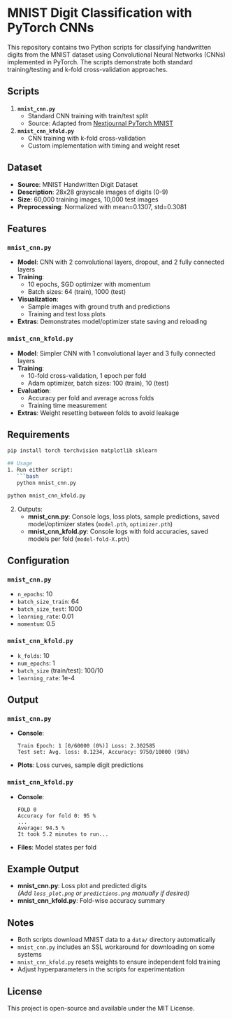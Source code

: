 # MNIST Digit Classification with PyTorch CNNs

This repository contains two Python scripts for classifying handwritten digits from the MNIST dataset using Convolutional Neural Networks (CNNs) implemented in PyTorch. The scripts demonstrate both standard training/testing and k-fold cross-validation approaches.

## Scripts
1. **`mnist_cnn.py`**  
   - Standard CNN training with train/test split
   - Source: Adapted from [Nextjournal PyTorch MNIST](https://nextjournal.com/gkoehler/pytorch-mnist)
2. **`mnist_cnn_kfold.py`**  
   - CNN training with k-fold cross-validation
   - Custom implementation with timing and weight reset

## Dataset
- **Source**: MNIST Handwritten Digit Dataset
- **Description**: 28x28 grayscale images of digits (0-9)
- **Size**: 60,000 training images, 10,000 test images
- **Preprocessing**: Normalized with mean=0.1307, std=0.3081

## Features
### `mnist_cnn.py`
- **Model**: CNN with 2 convolutional layers, dropout, and 2 fully connected layers
- **Training**: 
  - 10 epochs, SGD optimizer with momentum
  - Batch sizes: 64 (train), 1000 (test)
- **Visualization**: 
  - Sample images with ground truth and predictions
  - Training and test loss plots
- **Extras**: Demonstrates model/optimizer state saving and reloading

### `mnist_cnn_kfold.py`
- **Model**: Simpler CNN with 1 convolutional layer and 3 fully connected layers
- **Training**: 
  - 10-fold cross-validation, 1 epoch per fold
  - Adam optimizer, batch sizes: 100 (train), 10 (test)
- **Evaluation**: 
  - Accuracy per fold and average across folds
  - Training time measurement
- **Extras**: Weight resetting between folds to avoid leakage

## Requirements
```bash
pip install torch torchvision matplotlib sklearn

## Usage
1. Run either script:
   ```bash
   python mnist_cnn.py
   ```
   ```bash
   python mnist_cnn_kfold.py
   ```
2. Outputs:
   - **mnist_cnn.py**: Console logs, loss plots, sample predictions, saved model/optimizer states (`model.pth`, `optimizer.pth`)
   - **mnist_cnn_kfold.py**: Console logs with fold accuracies, saved models per fold (`model-fold-X.pth`)

## Configuration
### `mnist_cnn.py`
- `n_epochs`: 10
- `batch_size_train`: 64
- `batch_size_test`: 1000
- `learning_rate`: 0.01
- `momentum`: 0.5

### `mnist_cnn_kfold.py`
- `k_folds`: 10
- `num_epochs`: 1
- `batch_size` (train/test): 100/10
- `learning_rate`: 1e-4

## Output
### `mnist_cnn.py`
- **Console**:
  ```
  Train Epoch: 1 [0/60000 (0%)]	Loss: 2.302585
  Test set: Avg. loss: 0.1234, Accuracy: 9750/10000 (98%)
  ```
- **Plots**: Loss curves, sample digit predictions

### `mnist_cnn_kfold.py`
- **Console**:
  ```
  FOLD 0
  Accuracy for fold 0: 95 %
  ...
  Average: 94.5 %
  It took 5.2 minutes to run...
  ```
- **Files**: Model states per fold

## Example Output
- **mnist_cnn.py**: Loss plot and predicted digits  
  *(Add `loss_plot.png` or `predictions.png` manually if desired)*
- **mnist_cnn_kfold.py**: Fold-wise accuracy summary

## Notes
- Both scripts download MNIST data to a `data/` directory automatically
- `mnist_cnn.py` includes an SSL workaround for downloading on some systems
- `mnist_cnn_kfold.py` resets weights to ensure independent fold training
- Adjust hyperparameters in the scripts for experimentation

## License
This project is open-source and available under the MIT License.
```
